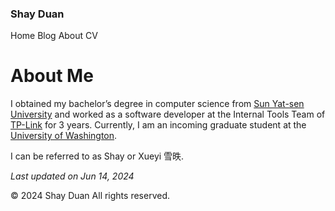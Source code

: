 ### Shay Duan
Home Blog About CV

# About Me
I obtained my bachelor’s degree in computer science from [Sun Yat-sen University](https://www.sysu.edu.cn/sysuen/) and worked as a software developer at the Internal Tools Team of [TP-Link](https://www.tp-link.com/us/) for 3 years. Currently, I am an incoming graduate student at the [University of Washington](https://www.hcde.washington.edu/).

I can be referred to as Shay or Xueyi 雪昳.

*Last updated on Jun 14, 2024*

© 2024 Shay Duan All rights reserved.
